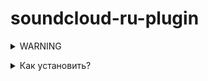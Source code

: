 # soundcloud-ru-plugin

<details>
<summary>WARNING</summary>

- **Данный плагин предназначен для RU региона**
- **Офицальной установки нет!**
- **Версия апи V4**

</details>

<p></p>

<details>
<summary>Как установить?</summary>

1. **Заходите в релизы**
2. **Находите самый последний**
3. **Скачиваете soundcloud-ru-plugin.jar**

</details>